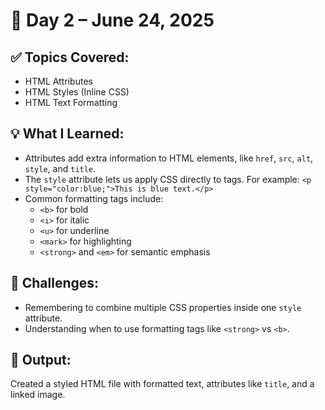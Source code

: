 # 📅 Day 2 – June 24, 2025

## ✅ Topics Covered:
- HTML Attributes
- HTML Styles (Inline CSS)
- HTML Text Formatting

## 💡 What I Learned:
- Attributes add extra information to HTML elements, like `href`, `src`, `alt`, `style`, and `title`.
- The `style` attribute lets us apply CSS directly to tags. For example:
  `<p style="color:blue;">This is blue text.</p>`
- Common formatting tags include:
  - `<b>` for bold
  - `<i>` for italic
  - `<u>` for underline
  - `<mark>` for highlighting
  - `<strong>` and `<em>` for semantic emphasis

## 🚧 Challenges:
- Remembering to combine multiple CSS properties inside one `style` attribute.
- Understanding when to use formatting tags like `<strong>` vs `<b>`.

## 📸 Output:
Created a styled HTML file with formatted text, attributes like `title`, and a linked image.
